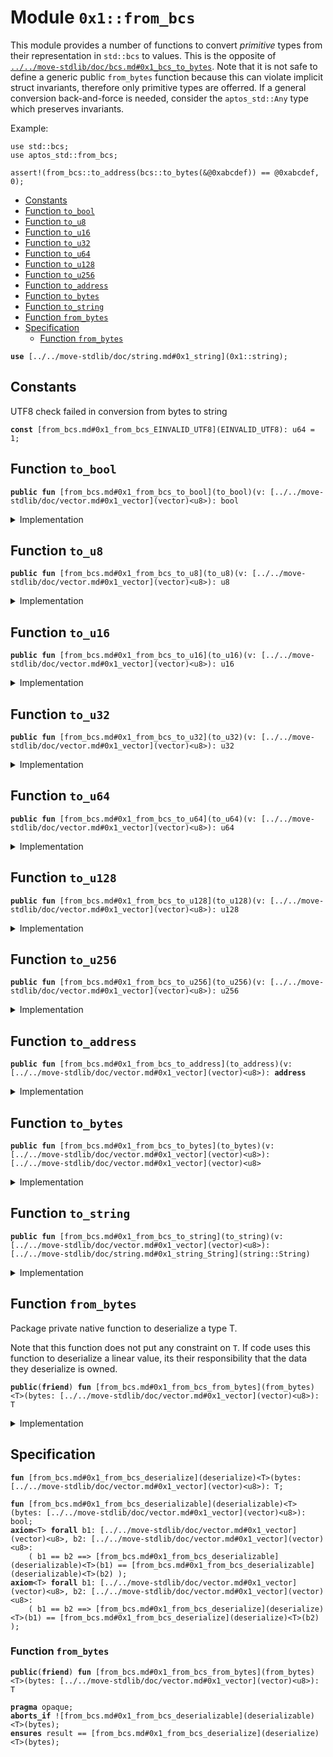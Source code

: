 
<a id="0x1_from_bcs"></a>

# Module `0x1::from_bcs`

This module provides a number of functions to convert _primitive_ types from their representation in <code>std::bcs</code>
to values. This is the opposite of <code>[../../move-stdlib/doc/bcs.md#0x1_bcs_to_bytes](bcs::to_bytes)</code>. Note that it is not safe to define a generic public <code>from_bytes</code>
function because this can violate implicit struct invariants, therefore only primitive types are offerred. If
a general conversion back-and-force is needed, consider the <code>aptos_std::Any</code> type which preserves invariants.

Example:
```
use std::bcs;
use aptos_std::from_bcs;

assert!(from_bcs::to_address(bcs::to_bytes(&@0xabcdef)) == @0xabcdef, 0);
```


-  [Constants](#@Constants_0)
-  [Function `to_bool`](#0x1_from_bcs_to_bool)
-  [Function `to_u8`](#0x1_from_bcs_to_u8)
-  [Function `to_u16`](#0x1_from_bcs_to_u16)
-  [Function `to_u32`](#0x1_from_bcs_to_u32)
-  [Function `to_u64`](#0x1_from_bcs_to_u64)
-  [Function `to_u128`](#0x1_from_bcs_to_u128)
-  [Function `to_u256`](#0x1_from_bcs_to_u256)
-  [Function `to_address`](#0x1_from_bcs_to_address)
-  [Function `to_bytes`](#0x1_from_bcs_to_bytes)
-  [Function `to_string`](#0x1_from_bcs_to_string)
-  [Function `from_bytes`](#0x1_from_bcs_from_bytes)
-  [Specification](#@Specification_1)
    -  [Function `from_bytes`](#@Specification_1_from_bytes)


<pre><code><b>use</b> [../../move-stdlib/doc/string.md#0x1_string](0x1::string);
</code></pre>



<a id="@Constants_0"></a>

## Constants


<a id="0x1_from_bcs_EINVALID_UTF8"></a>

UTF8 check failed in conversion from bytes to string


<pre><code><b>const</b> [from_bcs.md#0x1_from_bcs_EINVALID_UTF8](EINVALID_UTF8): u64 = 1;
</code></pre>



<a id="0x1_from_bcs_to_bool"></a>

## Function `to_bool`



<pre><code><b>public</b> <b>fun</b> [from_bcs.md#0x1_from_bcs_to_bool](to_bool)(v: [../../move-stdlib/doc/vector.md#0x1_vector](vector)&lt;u8&gt;): bool
</code></pre>



<details>
<summary>Implementation</summary>


<pre><code><b>public</b> <b>fun</b> [from_bcs.md#0x1_from_bcs_to_bool](to_bool)(v: [../../move-stdlib/doc/vector.md#0x1_vector](vector)&lt;u8&gt;): bool {
    [from_bcs.md#0x1_from_bcs_from_bytes](from_bytes)&lt;bool&gt;(v)
}
</code></pre>



</details>

<a id="0x1_from_bcs_to_u8"></a>

## Function `to_u8`



<pre><code><b>public</b> <b>fun</b> [from_bcs.md#0x1_from_bcs_to_u8](to_u8)(v: [../../move-stdlib/doc/vector.md#0x1_vector](vector)&lt;u8&gt;): u8
</code></pre>



<details>
<summary>Implementation</summary>


<pre><code><b>public</b> <b>fun</b> [from_bcs.md#0x1_from_bcs_to_u8](to_u8)(v: [../../move-stdlib/doc/vector.md#0x1_vector](vector)&lt;u8&gt;): u8 {
    [from_bcs.md#0x1_from_bcs_from_bytes](from_bytes)&lt;u8&gt;(v)
}
</code></pre>



</details>

<a id="0x1_from_bcs_to_u16"></a>

## Function `to_u16`



<pre><code><b>public</b> <b>fun</b> [from_bcs.md#0x1_from_bcs_to_u16](to_u16)(v: [../../move-stdlib/doc/vector.md#0x1_vector](vector)&lt;u8&gt;): u16
</code></pre>



<details>
<summary>Implementation</summary>


<pre><code><b>public</b> <b>fun</b> [from_bcs.md#0x1_from_bcs_to_u16](to_u16)(v: [../../move-stdlib/doc/vector.md#0x1_vector](vector)&lt;u8&gt;): u16 {
    [from_bcs.md#0x1_from_bcs_from_bytes](from_bytes)&lt;u16&gt;(v)
}
</code></pre>



</details>

<a id="0x1_from_bcs_to_u32"></a>

## Function `to_u32`



<pre><code><b>public</b> <b>fun</b> [from_bcs.md#0x1_from_bcs_to_u32](to_u32)(v: [../../move-stdlib/doc/vector.md#0x1_vector](vector)&lt;u8&gt;): u32
</code></pre>



<details>
<summary>Implementation</summary>


<pre><code><b>public</b> <b>fun</b> [from_bcs.md#0x1_from_bcs_to_u32](to_u32)(v: [../../move-stdlib/doc/vector.md#0x1_vector](vector)&lt;u8&gt;): u32 {
    [from_bcs.md#0x1_from_bcs_from_bytes](from_bytes)&lt;u32&gt;(v)
}
</code></pre>



</details>

<a id="0x1_from_bcs_to_u64"></a>

## Function `to_u64`



<pre><code><b>public</b> <b>fun</b> [from_bcs.md#0x1_from_bcs_to_u64](to_u64)(v: [../../move-stdlib/doc/vector.md#0x1_vector](vector)&lt;u8&gt;): u64
</code></pre>



<details>
<summary>Implementation</summary>


<pre><code><b>public</b> <b>fun</b> [from_bcs.md#0x1_from_bcs_to_u64](to_u64)(v: [../../move-stdlib/doc/vector.md#0x1_vector](vector)&lt;u8&gt;): u64 {
    [from_bcs.md#0x1_from_bcs_from_bytes](from_bytes)&lt;u64&gt;(v)
}
</code></pre>



</details>

<a id="0x1_from_bcs_to_u128"></a>

## Function `to_u128`



<pre><code><b>public</b> <b>fun</b> [from_bcs.md#0x1_from_bcs_to_u128](to_u128)(v: [../../move-stdlib/doc/vector.md#0x1_vector](vector)&lt;u8&gt;): u128
</code></pre>



<details>
<summary>Implementation</summary>


<pre><code><b>public</b> <b>fun</b> [from_bcs.md#0x1_from_bcs_to_u128](to_u128)(v: [../../move-stdlib/doc/vector.md#0x1_vector](vector)&lt;u8&gt;): u128 {
    [from_bcs.md#0x1_from_bcs_from_bytes](from_bytes)&lt;u128&gt;(v)
}
</code></pre>



</details>

<a id="0x1_from_bcs_to_u256"></a>

## Function `to_u256`



<pre><code><b>public</b> <b>fun</b> [from_bcs.md#0x1_from_bcs_to_u256](to_u256)(v: [../../move-stdlib/doc/vector.md#0x1_vector](vector)&lt;u8&gt;): u256
</code></pre>



<details>
<summary>Implementation</summary>


<pre><code><b>public</b> <b>fun</b> [from_bcs.md#0x1_from_bcs_to_u256](to_u256)(v: [../../move-stdlib/doc/vector.md#0x1_vector](vector)&lt;u8&gt;): u256 {
    [from_bcs.md#0x1_from_bcs_from_bytes](from_bytes)&lt;u256&gt;(v)
}
</code></pre>



</details>

<a id="0x1_from_bcs_to_address"></a>

## Function `to_address`



<pre><code><b>public</b> <b>fun</b> [from_bcs.md#0x1_from_bcs_to_address](to_address)(v: [../../move-stdlib/doc/vector.md#0x1_vector](vector)&lt;u8&gt;): <b>address</b>
</code></pre>



<details>
<summary>Implementation</summary>


<pre><code><b>public</b> <b>fun</b> [from_bcs.md#0x1_from_bcs_to_address](to_address)(v: [../../move-stdlib/doc/vector.md#0x1_vector](vector)&lt;u8&gt;): <b>address</b> {
    [from_bcs.md#0x1_from_bcs_from_bytes](from_bytes)&lt;<b>address</b>&gt;(v)
}
</code></pre>



</details>

<a id="0x1_from_bcs_to_bytes"></a>

## Function `to_bytes`



<pre><code><b>public</b> <b>fun</b> [from_bcs.md#0x1_from_bcs_to_bytes](to_bytes)(v: [../../move-stdlib/doc/vector.md#0x1_vector](vector)&lt;u8&gt;): [../../move-stdlib/doc/vector.md#0x1_vector](vector)&lt;u8&gt;
</code></pre>



<details>
<summary>Implementation</summary>


<pre><code><b>public</b> <b>fun</b> [from_bcs.md#0x1_from_bcs_to_bytes](to_bytes)(v: [../../move-stdlib/doc/vector.md#0x1_vector](vector)&lt;u8&gt;): [../../move-stdlib/doc/vector.md#0x1_vector](vector)&lt;u8&gt; {
    [from_bcs.md#0x1_from_bcs_from_bytes](from_bytes)&lt;[../../move-stdlib/doc/vector.md#0x1_vector](vector)&lt;u8&gt;&gt;(v)
}
</code></pre>



</details>

<a id="0x1_from_bcs_to_string"></a>

## Function `to_string`



<pre><code><b>public</b> <b>fun</b> [from_bcs.md#0x1_from_bcs_to_string](to_string)(v: [../../move-stdlib/doc/vector.md#0x1_vector](vector)&lt;u8&gt;): [../../move-stdlib/doc/string.md#0x1_string_String](string::String)
</code></pre>



<details>
<summary>Implementation</summary>


<pre><code><b>public</b> <b>fun</b> [from_bcs.md#0x1_from_bcs_to_string](to_string)(v: [../../move-stdlib/doc/vector.md#0x1_vector](vector)&lt;u8&gt;): String {
    // To make this safe, we need <b>to</b> evaluate the utf8 <b>invariant</b>.
    <b>let</b> s = [from_bcs.md#0x1_from_bcs_from_bytes](from_bytes)&lt;String&gt;(v);
    <b>assert</b>!([../../move-stdlib/doc/string.md#0x1_string_internal_check_utf8](string::internal_check_utf8)([../../move-stdlib/doc/string.md#0x1_string_bytes](string::bytes)(&s)), [from_bcs.md#0x1_from_bcs_EINVALID_UTF8](EINVALID_UTF8));
    s
}
</code></pre>



</details>

<a id="0x1_from_bcs_from_bytes"></a>

## Function `from_bytes`

Package private native function to deserialize a type T.

Note that this function does not put any constraint on <code>T</code>. If code uses this function to
deserialize a linear value, its their responsibility that the data they deserialize is
owned.


<pre><code><b>public</b>(<b>friend</b>) <b>fun</b> [from_bcs.md#0x1_from_bcs_from_bytes](from_bytes)&lt;T&gt;(bytes: [../../move-stdlib/doc/vector.md#0x1_vector](vector)&lt;u8&gt;): T
</code></pre>



<details>
<summary>Implementation</summary>


<pre><code><b>public</b>(<b>friend</b>) <b>native</b> <b>fun</b> [from_bcs.md#0x1_from_bcs_from_bytes](from_bytes)&lt;T&gt;(bytes: [../../move-stdlib/doc/vector.md#0x1_vector](vector)&lt;u8&gt;): T;
</code></pre>



</details>

<a id="@Specification_1"></a>

## Specification



<a id="0x1_from_bcs_deserialize"></a>


<pre><code><b>fun</b> [from_bcs.md#0x1_from_bcs_deserialize](deserialize)&lt;T&gt;(bytes: [../../move-stdlib/doc/vector.md#0x1_vector](vector)&lt;u8&gt;): T;
<a id="0x1_from_bcs_deserializable"></a>
<b>fun</b> [from_bcs.md#0x1_from_bcs_deserializable](deserializable)&lt;T&gt;(bytes: [../../move-stdlib/doc/vector.md#0x1_vector](vector)&lt;u8&gt;): bool;
<b>axiom</b>&lt;T&gt; <b>forall</b> b1: [../../move-stdlib/doc/vector.md#0x1_vector](vector)&lt;u8&gt;, b2: [../../move-stdlib/doc/vector.md#0x1_vector](vector)&lt;u8&gt;:
    ( b1 == b2 ==&gt; [from_bcs.md#0x1_from_bcs_deserializable](deserializable)&lt;T&gt;(b1) == [from_bcs.md#0x1_from_bcs_deserializable](deserializable)&lt;T&gt;(b2) );
<b>axiom</b>&lt;T&gt; <b>forall</b> b1: [../../move-stdlib/doc/vector.md#0x1_vector](vector)&lt;u8&gt;, b2: [../../move-stdlib/doc/vector.md#0x1_vector](vector)&lt;u8&gt;:
    ( b1 == b2 ==&gt; [from_bcs.md#0x1_from_bcs_deserialize](deserialize)&lt;T&gt;(b1) == [from_bcs.md#0x1_from_bcs_deserialize](deserialize)&lt;T&gt;(b2) );
</code></pre>



<a id="@Specification_1_from_bytes"></a>

### Function `from_bytes`


<pre><code><b>public</b>(<b>friend</b>) <b>fun</b> [from_bcs.md#0x1_from_bcs_from_bytes](from_bytes)&lt;T&gt;(bytes: [../../move-stdlib/doc/vector.md#0x1_vector](vector)&lt;u8&gt;): T
</code></pre>




<pre><code><b>pragma</b> opaque;
<b>aborts_if</b> ![from_bcs.md#0x1_from_bcs_deserializable](deserializable)&lt;T&gt;(bytes);
<b>ensures</b> result == [from_bcs.md#0x1_from_bcs_deserialize](deserialize)&lt;T&gt;(bytes);
</code></pre>


[move-book]: https://aptos.dev/move/book/SUMMARY
